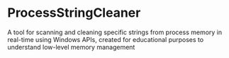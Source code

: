 # ProcessStringCleaner
A tool for scanning and cleaning specific strings from process memory in real-time using Windows APIs, created for educational purposes to understand low-level memory management

